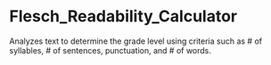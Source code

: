 # Flesch_Readability_Calculator
Analyzes text to determine the grade level using criteria such as # of syllables, # of sentences, punctuation, and # of words.
